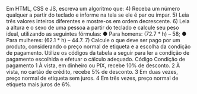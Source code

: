 Em HTML, CSS e JS, escreva um algoritmo que:
4) Receba um número qualquer a partir do teclado e informe na tela se ele é par ou ímpar.
5) Leia três valores inteiros diferentes e mostre-os em ordem decrescente.
6) Leia a altura e o sexo de uma pessoa a partir do teclado e calcule seu peso ideal,
utilizando as seguintes fórmulas:
● Para homens: (72.7 * h) – 58;
● Para mulheres: (62.1 * h) – 44.7.
7) Calcule o que deve ser pago por um produto, considerando o preço normal de etiqueta
e a escolha da condição de pagamento. Utilize os códigos da tabela a seguir para ler a
condição de pagamento escolhida e efetuar o cálculo adequado.
Código Condição de pagamento
1 À vista, em dinheiro ou PIX, recebe 10% de desconto.
2 À vista, no cartão de crédito, recebe 5% de desconto.
3 Em duas vezes, preço normal de etiqueta sem juros.
4 Em três vezes, preço normal de etiqueta mais juros de 6%.
